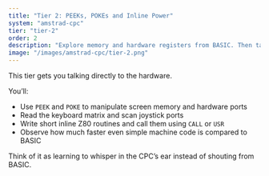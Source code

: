 ```yaml
---
title: "Tier 2: PEEKs, POKEs and Inline Power"
system: "amstrad-cpc"
tier: "tier-2"
order: 2
description: "Explore memory and hardware registers from BASIC. Then take your first steps into Z80 assembly with inline code and USR calls."
image: "/images/amstrad-cpc/tier-2.png"
---
```


This tier gets you talking directly to the hardware.

You’ll:
- Use `PEEK` and `POKE` to manipulate screen memory and hardware ports
- Read the keyboard matrix and scan joystick ports
- Write short inline Z80 routines and call them using `CALL` or `USR`
- Observe how much faster even simple machine code is compared to BASIC

Think of it as learning to whisper in the CPC’s ear instead of shouting from BASIC.
